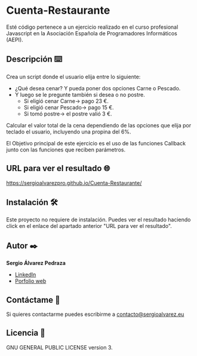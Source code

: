 # Cuenta-Restaurante
Esté código pertenece a un ejercicio realizado en el curso profesional Javascript en la Asociación Española de Programadores Informáticos (AEPI).

## Descripción ⌨️
Crea un script donde el usuario elija entre lo siguiente:
- ¿Qué desea cenar? Y pueda poner dos opciones Carne o Pescado.
- Y luego se le pregunte también si desea o no postre.
  - Si eligió cenar Carne-> pago 23 €.
  - Si eligió cenar Pescado-> pago 15 €.
  - Si tomó postre-> el postre valió 3 €.

Calcular el valor total de la cena dependiendo de las opciones que elija por teclado el usuario, incluyendo una propina del 6%.

El Objetivo principal de este ejercicio es el uso de las funciones Callback junto con las funciones que reciben parámetros.

## URL para ver el resultado 🌐
https://sergioalvarezpro.github.io/Cuenta-Restaurante/

## Instalación 🛠️
Este proyecto no requiere de instalación. Puedes ver el resultado haciendo click en el enlace del apartado anterior "URL para ver el resultado".

## Autor ✒️
**Sergio Álvarez Pedraza**

* [LinkedIn](https://www.linkedin.com/in/sergioalvarezpedraza/)
* [Porfolio web](https://sergioalvarez.eu/)

## Contáctame 📧
Si quieres contactarme puedes escribirme a contacto@sergioalvarez.eu

## Licencia 🔑
GNU GENERAL PUBLIC LICENSE version 3.

